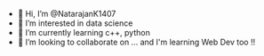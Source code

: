 - 👋 Hi, I’m @NatarajanK1407
- 👀 I’m interested in data science 
- 🌱 I’m currently learning c++, python
- 💞️ I’m looking to collaborate on ...
and I'm learning Web Dev too !!

<!---
NatarajanK1407/NatarajanK1407 is a ✨ special ✨ repository because its `README.md` (this file) appears on your GitHub profile.
You can click the Preview link to take a look at your changes.
--->
